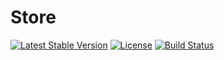 # Store

[![Latest Stable Version](https://poser.pugx.org/adrianschubek/store/v)](//packagist.org/packages/adrianschubek/store)
[![License](https://poser.pugx.org/adrianschubek/store/license)](//packagist.org/packages/adrianschubek/store)
[![Build Status](https://travis-ci.org/adrianschubek/store.svg?branch=master)](https://travis-ci.org/adrianschubek/store)

